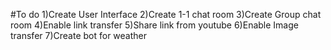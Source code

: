 #To do
1)Create User Interface
2)Create 1-1 chat room
3)Create Group chat room
4)Enable link transfer
5)Share link from youtube
6)Enable Image transfer
7)Create bot for weather
